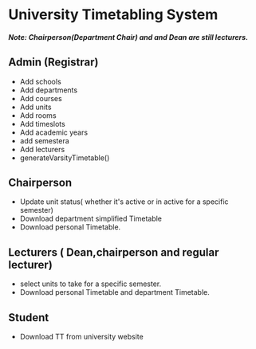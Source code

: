 # University Timetabling System

##### Note: Chairperson(Department Chair) and and Dean are still lecturers.

## Admin (Registrar)
- Add schools
- Add departments
- Add courses
- Add units
- Add rooms
- Add timeslots
- Add academic years
- add semestera
- Add lecturers
- generateVarsityTimetable()

## Chairperson
- Update unit status( whether it's active or in active for a specific semester)
- Download department simplified Timetable
- Download personal Timetable.

## Lecturers ( Dean,chairperson and regular lecturer)
- select units to take for a specific semester.
- Download personal Timetable and department Timetable.

## Student

- Download TT from university website
